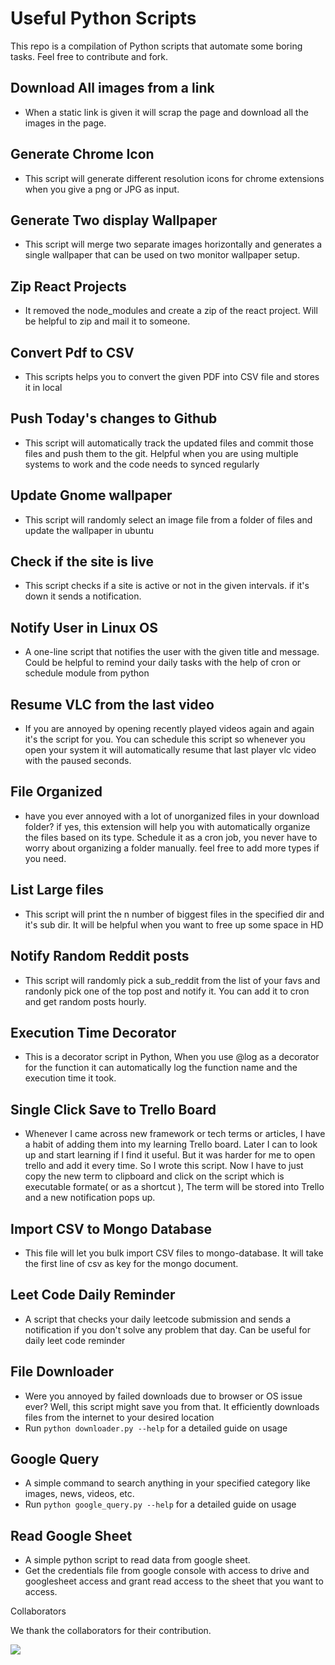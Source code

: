 # Useful Python Scripts

This repo is a compilation of Python scripts that automate some boring tasks. Feel free to contribute and fork. 

## Download All images from a link

- When a static link is given it will scrap the page and download all the images in the page.

## Generate Chrome Icon

- This script will generate different resolution icons for chrome extensions when you give a png or JPG as input.

## Generate Two display Wallpaper

- This script will merge two separate images horizontally and generates a single wallpaper that can be used on two monitor wallpaper setup.


## Zip React Projects

- It removed the node_modules and create a zip of the react project. Will be helpful to zip and mail it to someone. 


## Convert Pdf to CSV

- This scripts helps you to convert the given PDF into CSV file and stores it in local


## Push Today's changes to Github

- This script will automatically track the updated files and commit those files and push them to the git. Helpful when you are using multiple systems to work and the code needs to synced regularly 

## Update Gnome wallpaper

- This script will randomly select an image file from a folder of files and update the wallpaper in ubuntu

## Check if the site is live
- This script checks if a site is active or not in the given intervals. if it's down it sends a notification.


## Notify User in Linux OS
- A one-line script that notifies the user with the given title and message. Could be helpful to remind your daily tasks with the help of cron or schedule module from python

## Resume VLC from the last video

- If you are annoyed by opening recently played videos again and again it's the script for you. You can schedule this script so whenever you open your system it will automatically resume that last player vlc video with the paused seconds.

## File Organized

- have you ever annoyed with a lot of unorganized files in your download folder? if yes, this extension will help you with automatically organize the files based on its type. Schedule it as a cron job, you never have to worry about organizing a folder manually.   feel free to add more types if you need.

## List Large files

- This script will print the n number of biggest files in the specified dir and it's sub dir. It will be helpful when you want to free up some space in HD

## Notify Random Reddit posts

- This script will randomly pick a sub_reddit from the list of your favs and randonly pick one of the top post and notify it. You can add it to cron and get random posts hourly.

## Execution Time Decorator

- This is a decorator script in Python, When you use @log as a decorator for the function it can automatically log the function name and the execution time it took.

## Single Click Save to Trello Board

- Whenever I came across new framework or tech terms or articles, I have a habit of adding them into my learning Trello board. Later I can to look up and start learning if I find it useful. But it was harder for me to open trello and add it every time. So I wrote this script. Now I have to just copy the new term to clipboard and click on the script which is executable formate( or as a shortcut ), The term will be stored into Trello and a new notification pops up.

## Import CSV to Mongo Database

- This file will let you bulk import CSV files to mongo-database. It will take the first line of csv as key for the mongo document.

## Leet Code Daily Reminder

- A script that checks your daily leetcode submission and sends a notification if you don't solve any problem that day. Can be useful for daily leet code reminder

## File Downloader 

- Were you annoyed by failed downloads due to browser or OS issue ever? Well, this script might save you from that. It efficiently downloads files from the internet to your desired location
- Run `python downloader.py --help` for a detailed guide on usage

## Google Query 

- A simple command to search anything in your specified category like images, news, videos, etc.
- Run `python google_query.py --help` for a detailed guide on usage

## Read Google Sheet
- A simple python script to read data from google sheet. 
- Get the credentials file from google console with access to drive and googlesheet access and grant read access to the sheet that you want to access. 

Collaborators
  
  We thank the collaborators for their contribution. 

  <a href="https://github.com/ganeshrajadev/awesome-python/graphs/contributors">
    <img src="https://contrib.rocks/image?repo=ganeshrajadev/awesome-python" />
  </a>
